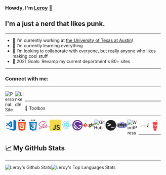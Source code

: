 ### Howdy, I'm [Leroy][website] 👋

## I'm a just a nerd that likes punk.
---

- 🔭 I’m currently working at [the University of Texas at Austin][utexas]!
- 🌱 I’m currently learning everything
- 👯 I’m looking to collaborate with everyone, but really anyone who likes making cool stuff
- 🥅 2021 Goals: Revamp my current department's 80+ sites 

---
### Connect with me:
---

[<img align="left" alt="Personal Site" width="32px" src="https://encrypted-tbn0.gstatic.com/images?q=tbn:ANd9GcSbSzFoa9cXf8xIV9Je4hu6xNq1IRQBFYtPow&usqp=CAU" />][website]
[<img align="left" alt="LinkedIn" width="32px" src="https://camo.githubusercontent.com/2b904313e8a94a29dde1a57258684a3e07310da404ba076c29c2528b83edf730/68747470733a2f2f696d6167652e666c617469636f6e2e636f6d2f69636f6e732f706e672f3531322f3137342f3137343835372e706e67" />][linkedin]

<br />

---

🧰 Toolbox

---


<img align="left" alt="Visual Studio Code" width="36px" src="https://raw.githubusercontent.com/github/explore/80688e429a7d4ef2fca1e82350fe8e3517d3494d/topics/visual-studio-code/visual-studio-code.png" />
<img align="left" alt="HTML5" width="36px" src="https://raw.githubusercontent.com/github/explore/80688e429a7d4ef2fca1e82350fe8e3517d3494d/topics/html/html.png" />
<img align="left" alt="CSS3" width="36px" src="https://raw.githubusercontent.com/github/explore/80688e429a7d4ef2fca1e82350fe8e3517d3494d/topics/css/css.png" />
<img align="left" alt="Sass" width="36px" src="https://raw.githubusercontent.com/github/explore/80688e429a7d4ef2fca1e82350fe8e3517d3494d/topics/sass/sass.png" />
<img align="left" alt="JavaScript" width="36px" src="https://raw.githubusercontent.com/github/explore/80688e429a7d4ef2fca1e82350fe8e3517d3494d/topics/javascript/javascript.png" />
<img align="left" alt="React" width="36px" src="https://raw.githubusercontent.com/github/explore/80688e429a7d4ef2fca1e82350fe8e3517d3494d/topics/react/react.png" />
<img align="left" alt="Gatsby" width="36px" src="https://raw.githubusercontent.com/github/explore/e94815998e4e0713912fed477a1f346ec04c3da2/topics/gatsby/gatsby.png" />
<img align="left" alt="Git" width="36px" src="https://raw.githubusercontent.com/github/explore/80688e429a7d4ef2fca1e82350fe8e3517d3494d/topics/git/git.png" />
<img align="left" alt="GitHub" width="36px" src="https://camo.githubusercontent.com/ec88808c53dd2bf08b0792ff61585868cc74b3f1755ce65dcd883e58ec30231e/68747470733a2f2f646c322e6d61637570646174652e636f6d2f696d616765732f69636f6e733235362f33393036322e706e673f643d31353232333534363034" />
<img align="left" alt="Terminal" width="36px" src="https://raw.githubusercontent.com/github/explore/80688e429a7d4ef2fca1e82350fe8e3517d3494d/topics/terminal/terminal.png" />
<img align="left" alt="PHP" width="36px" src="https://raw.githubusercontent.com/github/explore/80688e429a7d4ef2fca1e82350fe8e3517d3494d/topics/php/php.png" />
<img align="left" alt="WordPress" width="36px" src="https://camo.githubusercontent.com/e85b93e601d50a50c441d270ee99c4d45954e4585d6d13b81cb7b560bd06919e/68747470733a2f2f696d6167652e666c617469636f6e2e636f6d2f69636f6e732f706e672f3531322f3136382f3136383831302e706e67" />
<img align="left" alt="Jekyll" width="36px" src="https://raw.githubusercontent.com/github/explore/80688e429a7d4ef2fca1e82350fe8e3517d3494d/topics/jekyll/jekyll.png" />
<img align="left" alt="Gulp" width="36px" src="https://raw.githubusercontent.com/github/explore/80688e429a7d4ef2fca1e82350fe8e3517d3494d/topics/gulp/gulp.png" />


<br />
<br />

---
## &#x1f4c8; My GitHub Stats
---

<img align="left" alt="Leroy's Github Stats" src="https://github-readme-stats.vercel.app/api?username=leroyrosales&show_icons=true&hide_border=true&count_private=true" />

<img align="left" alt="Leroy's Top Languages Stats" src="https://github-readme-stats.vercel.app/api/top-langs/?username=leroyrosales&layout=compact&hide_border=true&count_private=true" />

[website]: https://leroyrosales.com
[linkedin]: https://linkedin.com/in/leroyrosales
[utexas]: https://utexas.edu
